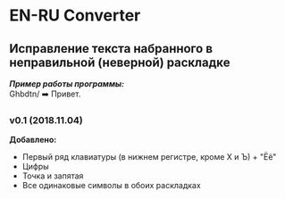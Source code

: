# EN-RU Converter
## Исправление текста набранного в неправильной (неверной) раскладке
***Пример работы программы:***    
Ghbdtn/ :arrow_right: Привет.
### v0.1 (2018.11.04)
**Добавлено:**
* Первый ряд клавиатуры (в нижнем регистре, кроме Х и Ъ) + "Ёё"
* Цифры
* Точка и запятая
* Все одинаковые символы в обоих раскладках